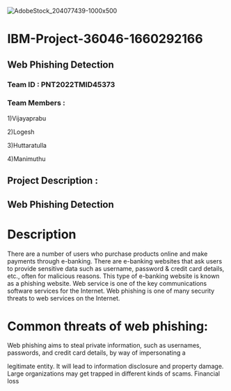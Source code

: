 ![AdobeStock_204077439-1000x500](https://user-images.githubusercontent.com/113415196/202528584-9fec8212-c4db-4ef4-a6b5-5ba98aecb799.jpg)


# IBM-Project-36046-1660292166

## Web Phishing Detection 

### Team ID : PNT2022TMID45373

### Team Members :
   
  1)Vijayaprabu
   
  2)Logesh
           
  3)Huttaratulla
   
  4)Manimuthu

## Project Description :

## Web Phishing Detection 

# Description 

There are a number of users who purchase products online and make payments through e-banking. There are e-banking websites that ask users to provide sensitive data such as username, password & credit card details, etc., often for malicious reasons. This type of e-banking website is known as a phishing website. Web service is one of the key communications software services for the Internet. Web phishing is one of many security threats to web services on the Internet.

# Common threats of web phishing: 

Web phishing aims to steal private information, such as usernames, passwords, and credit card details, by way of impersonating a

legitimate entity.
It will lead to information disclosure and property damage.
Large organizations may get trapped in different kinds of scams.
Financial loss
